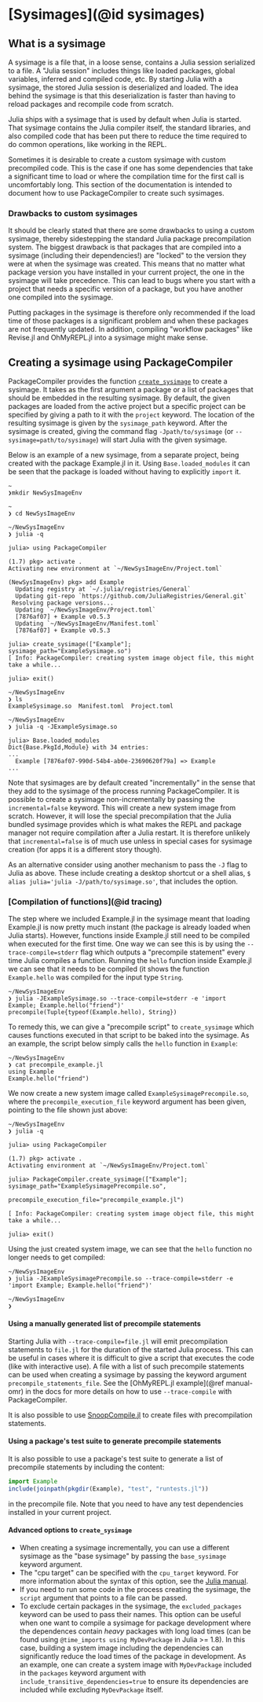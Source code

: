 # [Sysimages](@id sysimages)

## What is a sysimage

A sysimage is a file that, in a loose sense, contains a Julia session
serialized to a file. A "Julia session" includes things like loaded packages,
global variables, inferred and compiled code, etc. By starting Julia with a
sysimage, the stored Julia session is deserialized and loaded. The idea behind
the sysimage is that this deserialization is faster than having to reload
packages and recompile code from scratch.

Julia ships with a sysimage that is used by default when Julia is started. That
sysimage contains the Julia compiler itself, the standard libraries, and also
compiled code that has been put there to reduce the time required to do common
operations, like working in the REPL.

Sometimes it is desirable to create a custom sysimage with custom precompiled
code. This is the case if one has some dependencies that take a significant
time to load or where the compilation time for the first call is uncomfortably
long. This section of the documentation is intended to document how to use
PackageCompiler to create such sysimages.

### Drawbacks to custom sysimages

It should be clearly stated that there are some drawbacks to using a custom
sysimage, thereby sidestepping the standard Julia package precompilation
system. The biggest drawback is that packages that are compiled into a
sysimage (including their dependencies!) are "locked" to the version they were
at when the sysimage was created. This means that no matter what package
version you have installed in your current project, the one in the sysimage
will take precedence. This can lead to bugs where you start with a project that
needs a specific version of a package, but you have another one compiled into
the sysimage.

Putting packages in the sysimage is therefore only recommended if the load time
of those packages is a significant problem and when these packages
are not frequently updated. In addition, compiling "workflow packages" like
Revise.jl and OhMyREPL.jl into a sysimage might make sense.

## Creating a sysimage using PackageCompiler

PackageCompiler provides the function [`create_sysimage`](@ref) to create a
sysimage. It takes as the first argument a package or a list of packages that
should be embedded in the resulting sysimage. By default, the given packages are
loaded from the active project but a specific project can be specified by
giving a path to it with the `project` keyword. The location of the resulting
sysimage is given by the `sysimage_path` keyword. After the sysimage is
created, giving the command flag `-Jpath/to/sysimage` (or `--sysimage=path/to/sysimage`)
will start Julia with the given sysimage.

Below is an example of a new sysimage, from a separate project, being created
with the package Example.jl in it. Using `Base.loaded_modules` it can be seen
that the package is loaded without having to explicitly `import` it.

```
~
❯mkdir NewSysImageEnv

~
❯ cd NewSysImageEnv

~/NewSysImageEnv
❯ julia -q

julia> using PackageCompiler

(1.7) pkg> activate .
Activating new environment at `~/NewSysImageEnv/Project.toml`

(NewSysImageEnv) pkg> add Example
  Updating registry at `~/.julia/registries/General`
  Updating git-repo `https://github.com/JuliaRegistries/General.git`
 Resolving package versions...
  Updating `~/NewSysImageEnv/Project.toml`
  [7876af07] + Example v0.5.3
  Updating `~/NewSysImageEnv/Manifest.toml`
  [7876af07] + Example v0.5.3

julia> create_sysimage(["Example"]; sysimage_path="ExampleSysimage.so")
[ Info: PackageCompiler: creating system image object file, this might take a while...

julia> exit()

~/NewSysImageEnv
❯ ls
ExampleSysimage.so  Manifest.toml  Project.toml

~/NewSysImageEnv
❯ julia -q -JExampleSysimage.so

julia> Base.loaded_modules
Dict{Base.PkgId,Module} with 34 entries:
...
  Example [7876af07-990d-54b4-ab0e-23690620f79a] => Example
...
```

Note that sysimages are by default created "incrementally" in the sense that they add to
the sysimage of the process running PackageCompiler. It is possible to create a sysimage
non-incrementally by passing the `incremental=false` keyword. This will create
a new system image from scratch. However, it will lose the special
precompilation that the Julia bundled sysimage provides which is what makes the
REPL and package manager not require compilation after a Julia restart. It is
therefore unlikely that `incremental=false` is of much use unless in special
cases for sysimage creation (for apps it is a different story though).

As an alternative consider using another mechanism to pass the `-J` flag to
Julia as above. These include creating a desktop shortcut or a shell alias,
`$ alias julia='julia -J/path/to/sysimage.so'`, that includes the option.

### [Compilation of functions](@id tracing)

The step where we included Example.jl in the sysimage meant that loading
Example.jl is now pretty much instant (the package is already loaded when Julia
starts). However, functions inside Example.jl still need to be compiled when
executed for the first time. One way we can see this is by using the
`--trace-compile=stderr` flag which outputs a "precompile statement" every
time Julia compiles a function. Running the `hello` function inside Example.jl
we can see that it needs to be compiled (it shows the function
`Example.hello` was compiled for the input type `String`.

```
~/NewSysImageEnv
❯ julia -JExampleSysimage.so --trace-compile=stderr -e 'import Example; Example.hello("friend")'
precompile(Tuple{typeof(Example.hello), String})
```

To remedy this, we can give a "precompile script" to `create_sysimage` which
causes functions executed in that script to be baked into the sysimage. As an
example, the script below simply calls the `hello` function in `Example`:

```
~/NewSysImageEnv
❯ cat precompile_example.jl
using Example
Example.hello("friend")
```

We now create a new system image called `ExampleSysimagePrecompile.so`, where
the `precompile_execution_file` keyword argument has been given, pointing to
the file shown just above:

```julia-repl
~/NewSysImageEnv
❯ julia -q

julia> using PackageCompiler

(1.7) pkg> activate .
Activating environment at `~/NewSysImageEnv/Project.toml`

julia> PackageCompiler.create_sysimage(["Example"]; sysimage_path="ExampleSysimagePrecompile.so",
                                       precompile_execution_file="precompile_example.jl")

[ Info: PackageCompiler: creating system image object file, this might take a while...

julia> exit()
```

Using the just created system image, we can see that the `hello` function no longer needs to get compiled:

```
~/NewSysImageEnv
❯ julia -JExampleSysimagePrecompile.so --trace-compile=stderr -e 'import Example; Example.hello("friend")'

~/NewSysImageEnv
❯
```

#### Using a manually generated list of precompile statements

Starting Julia with `--trace-compile=file.jl` will emit precompilation
statements to `file.jl` for the duration of the started Julia process. This
can be useful in cases where it is difficult to give a script that executes the
code (like with interactive use). A file with a list of such precompile
statements can be used when creating a sysimage by passing the keyword argument
`precompile_statements_file`. See the [OhMyREPL.jl example](@ref manual-omr) in the docs for more
details on how to use `--trace-compile` with PackageCompiler.

It is also possible to use
[SnoopCompile.jl](https://timholy.github.io/SnoopCompile.jl/stable/snoopi/#auto-1)
to create files with precompilation statements.


#### Using a package's test suite to generate precompile statements

It is also possible to use a package's test suite to generate a list of
precompile statements by including the content:

```julia
import Example
include(joinpath(pkgdir(Example), "test", "runtests.jl"))
```

in the precompile file. Note that you need to have any test dependencies installed
in your current project.

#### Advanced options to `create_sysimage`

- When creating a sysimage incrementally, you can use a different sysimage as the "base sysimage" by passing the `base_sysimage` keyword argument.
- The "cpu target" can be specified with the `cpu_target` keyword. For more information about the syntax of this option, see the [Julia manual](https://docs.julialang.org/en/v1/devdocs/sysimg/#Specifying-multiple-system-image-targets).
- If you need to run some code in the process creating the sysimage, the `script` argument that points to a file can be passed.
- To exclude certain packages in the sysimage, the `excluded_packages` keyword can be used to pass their names. This option can be useful when one want to compile a sysimage for package development where the dependences contain *heavy* packages with long load times (can be found using `@time_imports using MyDevPackage` in Julia >= 1.8). 
  In this case, building a system image including the dependencies can significantly reduce the load times of the package in development.
  As an example, one can create a system image with `MyDevPackage` included in the `packages` keyword argument with `include_transitive_dependencies=true` to ensure its dependencies are included while excluding `MyDevPackage` itself.
